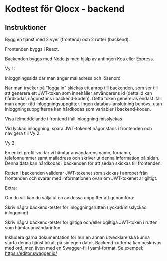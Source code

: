 # Kodtest för Qlocx - backend

## Instruktioner

Bygg en tjänst med 2 vyer (frontend) och 2 rutter (backend).

Frontenden byggs i React. 

Backenden byggs med Node.js med hjälp av antingen Koa eller Express. 
  
Vy 1: 

Inloggningssida där man anger mailadress och lösenord 

När man trycker på "logga in" skickas ett anrop till backenden, som ser till att generera ett JWT-token som innehåller användarens id (detta id kan hårdkodas någonstans i backend-koden). Detta token genereras endast ifall man anger rätt inloggningsuppgifter. Ingen databas-anslutning behövs, utan inloggningsuppgifterna kan hårdkodas som variabler i backend-koden. 

Visa felmeddelande i frontend ifall inloggning misslyckas 

Vid lyckad inloggning, spara JWT-tokenet någonstans i frontenden och navigera till Vy 2. 

Vy 2: 

En enkel profil-vy där vi hämtar användarens namn, förnamn, telefonnummer samt mailadress och skriver ut denna information på sidan. Denna data kan hårdkodas i backenden för att sedan skickas till frontenden. 

Rutten i backenden validerar JWT-tokenet som skickas i anropet från frontenden och svarar med informationen ovan om JWT-tokenet är giltigt. 

 
Extra: 

Om du vill kan du välja ut en av dessa uppgifter att genomföra: 

Skriv några backend-tester för inloggningsrutten (lyckad/misslyckad inloggning) 

Skriv några backend-tester för giltiga och/eller ogiltiga JWT-token i rutten som hämtar användarinfon. 

Inkludera gärna dokumentation för hur en annan utvecklare ska kunna starta denna tjänst lokalt på sin egen dator. Backend-rutterna kan beskrivas med ord, men även med en Swagger-fil i yaml-format. Se exempel: https://editor.swagger.io/ 
